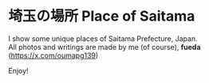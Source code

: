 # 埼玉の場所 Place of Saitama
I show some unique places of Saitama Prefecture, Japan.\
All photos and writings are made by me (of course), **fueda** (https://x.com/oumapg139) 

Enjoy!
